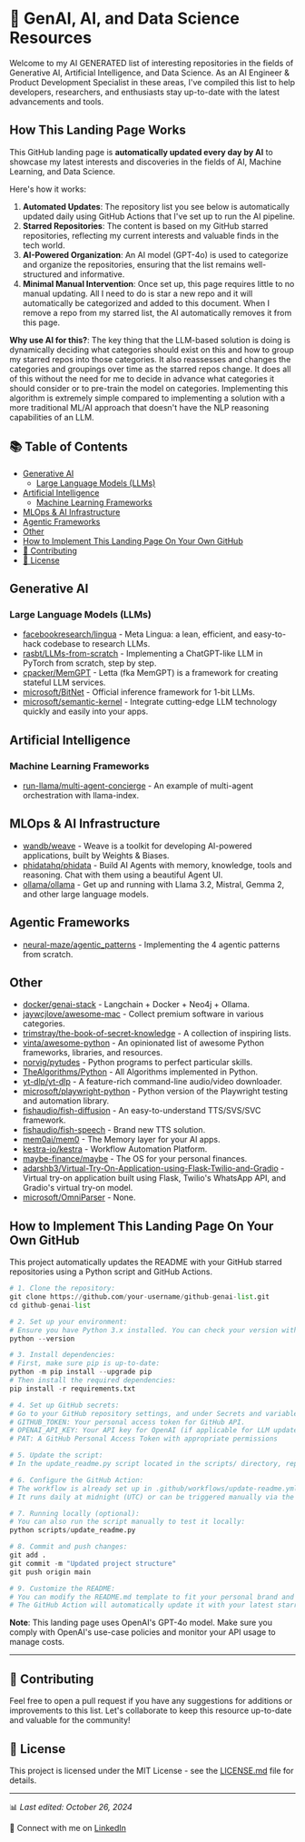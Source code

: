 # 🤖 GenAI, AI, and Data Science Resources

Welcome to my AI GENERATED list of interesting repositories in the fields of Generative AI, Artificial Intelligence, and Data Science. As an AI Engineer & Product Development Specialist in these areas, I've compiled this list to help developers, researchers, and enthusiasts stay up-to-date with the latest advancements and tools.

## How This Landing Page Works

This GitHub landing page is **automatically updated every day by AI** to showcase my latest interests and discoveries in the fields of AI, Machine Learning, and Data Science.

Here's how it works:

1. **Automated Updates**: The repository list you see below is automatically updated daily using GitHub Actions that I've set up to run the AI pipeline.
2. **Starred Repositories**: The content is based on my GitHub starred repositories, reflecting my current interests and valuable finds in the tech world.
3. **AI-Powered Organization**: An AI model (GPT-4o) is used to categorize and organize the repositories, ensuring that the list remains well-structured and informative.
4. **Minimal Manual Intervention**: Once set up, this page requires little to no manual updating. All I need to do is star a new repo and it will automatically be categorized and added to this document. When I remove a repo from my starred list, the AI automatically removes it from this page.

**Why use AI for this?**: The key thing that the LLM-based solution is doing is dynamically deciding what categories should exist on this and how to group my starred repos into those categories. It also reassesses and changes the categories and groupings over time as the starred repos change. It does all of this without the need for me to decide in advance what categories it should consider or to pre-train the model on categories. Implementing this algorithm is extremely simple compared to implementing a solution with a more traditional ML/AI approach that doesn't have the NLP reasoning capabilities of an LLM.

## 📚 Table of Contents

- [Generative AI](#generative-ai)
  - [Large Language Models (LLMs)](#large-language-models-llms)
- [Artificial Intelligence](#artificial-intelligence)
  - [Machine Learning Frameworks](#machine-learning-frameworks)
- [MLOps & AI Infrastructure](#mlops--ai-infrastructure)
- [Agentic Frameworks](#agentic-frameworks)
- [Other](#other)
- [How to Implement This Landing Page On Your Own GitHub](#how-to-implement-this-landing-page-on-your-own-github)
- [🌟 Contributing](#-contributing)
- [📄 License](#-license)

## Generative AI

### Large Language Models (LLMs)

- [facebookresearch/lingua](https://github.com/facebookresearch/lingua) - Meta Lingua: a lean, efficient, and easy-to-hack codebase to research LLMs.
- [rasbt/LLMs-from-scratch](https://github.com/rasbt/LLMs-from-scratch) - Implementing a ChatGPT-like LLM in PyTorch from scratch, step by step.
- [cpacker/MemGPT](https://github.com/cpacker/MemGPT) - Letta (fka MemGPT) is a framework for creating stateful LLM services.
- [microsoft/BitNet](https://github.com/microsoft/BitNet) - Official inference framework for 1-bit LLMs.
- [microsoft/semantic-kernel](https://github.com/microsoft/semantic-kernel) - Integrate cutting-edge LLM technology quickly and easily into your apps.

## Artificial Intelligence

### Machine Learning Frameworks

- [run-llama/multi-agent-concierge](https://github.com/run-llama/multi-agent-concierge) - An example of multi-agent orchestration with llama-index.

## MLOps & AI Infrastructure

- [wandb/weave](https://github.com/wandb/weave) - Weave is a toolkit for developing AI-powered applications, built by Weights & Biases.
- [phidatahq/phidata](https://github.com/phidatahq/phidata) - Build AI Agents with memory, knowledge, tools and reasoning. Chat with them using a beautiful Agent UI.
- [ollama/ollama](https://github.com/ollama/ollama) - Get up and running with Llama 3.2, Mistral, Gemma 2, and other large language models.

## Agentic Frameworks

- [neural-maze/agentic_patterns](https://github.com/neural-maze/agentic_patterns) - Implementing the 4 agentic patterns from scratch.

## Other

- [docker/genai-stack](https://github.com/docker/genai-stack) - Langchain + Docker + Neo4j + Ollama.
- [jaywcjlove/awesome-mac](https://github.com/jaywcjlove/awesome-mac) - Collect premium software in various categories.
- [trimstray/the-book-of-secret-knowledge](https://github.com/trimstray/the-book-of-secret-knowledge) - A collection of inspiring lists.
- [vinta/awesome-python](https://github.com/vinta/awesome-python) - An opinionated list of awesome Python frameworks, libraries, and resources.
- [norvig/pytudes](https://github.com/norvig/pytudes) - Python programs to perfect particular skills.
- [TheAlgorithms/Python](https://github.com/TheAlgorithms/Python) - All Algorithms implemented in Python.
- [yt-dlp/yt-dlp](https://github.com/yt-dlp/yt-dlp) - A feature-rich command-line audio/video downloader.
- [microsoft/playwright-python](https://github.com/microsoft/playwright-python) - Python version of the Playwright testing and automation library.
- [fishaudio/fish-diffusion](https://github.com/fishaudio/fish-diffusion) - An easy-to-understand TTS/SVS/SVC framework.
- [fishaudio/fish-speech](https://github.com/fishaudio/fish-speech) - Brand new TTS solution.
- [mem0ai/mem0](https://github.com/mem0ai/mem0) - The Memory layer for your AI apps.
- [kestra-io/kestra](https://github.com/kestra-io/kestra) - Workflow Automation Platform.
- [maybe-finance/maybe](https://github.com/maybe-finance/maybe) - The OS for your personal finances.
- [adarshb3/Virtual-Try-On-Application-using-Flask-Twilio-and-Gradio](https://github.com/adarshb3/Virtual-Try-On-Application-using-Flask-Twilio-and-Gradio) - Virtual try-on application built using Flask, Twilio's WhatsApp API, and Gradio's virtual try-on model.
- [microsoft/OmniParser](https://github.com/microsoft/OmniParser) - None.

## How to Implement This Landing Page On Your Own GitHub

This project automatically updates the README with your GitHub starred repositories using a Python script and GitHub Actions.

``` python
# 1. Clone the repository:
git clone https://github.com/your-username/github-genai-list.git
cd github-genai-list

# 2. Set up your environment:
# Ensure you have Python 3.x installed. You can check your version with:
python --version

# 3. Install dependencies:
# First, make sure pip is up-to-date:
python -m pip install --upgrade pip
# Then install the required dependencies:
pip install -r requirements.txt

# 4. Set up GitHub secrets:
# Go to your GitHub repository settings, and under Secrets and variables > Actions, create the following secrets:
# GITHUB_TOKEN: Your personal access token for GitHub API.
# OPENAI_API_KEY: Your API key for OpenAI (if applicable for LLM updates).
# PAT: A GitHub Personal Access Token with appropriate permissions

# 5. Update the script:
# In the update_readme.py script located in the scripts/ directory, replace "YourGitHubUsername" with your actual GitHub username.

# 6. Configure the GitHub Action:
# The workflow is already set up in .github/workflows/update-readme.yml.
# It runs daily at midnight (UTC) or can be triggered manually via the GitHub Actions tab.

# 7. Running locally (optional):
# You can also run the script manually to test it locally:
python scripts/update_readme.py

# 8. Commit and push changes:
git add .
git commit -m "Updated project structure"
git push origin main

# 9. Customize the README:
# You can modify the README.md template to fit your personal brand and interests.
# The GitHub Action will automatically update it with your latest starred repositories daily.
```

**Note**: This landing page uses OpenAI's GPT-4o model. Make sure you comply with OpenAI's use-case policies and monitor your API usage to manage costs.

---

## 🌟 Contributing

Feel free to open a pull request if you have any suggestions for additions or improvements to this list. Let's collaborate to keep this resource up-to-date and valuable for the community!

## 📄 License

This project is licensed under the MIT License - see the [LICENSE.md](LICENSE.md) file for details.

---

📊 *Last edited: October 26, 2024*

🔗 Connect with me on [LinkedIn](https://www.linkedin.com/in/taubersean)